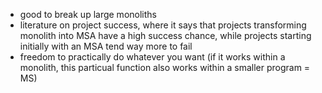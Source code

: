 
- good to break up large monoliths
- literature on project success, where it says that projects transforming monolith into MSA have a high success chance, while projects starting initially with an MSA tend way more to fail
- freedom to practically do whatever you want (if it works within a monolith, this particual function also works within a smaller program = MS)